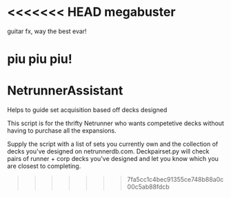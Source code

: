 <<<<<<< HEAD
megabuster
==========

guitar fx, way the best evar!

piu piu piu!
=======
# NetrunnerAssistant


Helps to guide set acquisition based off decks designed

This script is for the thrifty Netrunner who wants competetive decks without having to purchase all the expansions.

Supply the script with a list of sets you currently own and the collection of decks you've designed on netrunnerdb.com. 
Deckpairset.py will check pairs of runner + corp decks you've designed and let you know which you are closest to completing.
>>>>>>> 7fa5cc1c4bec91355ce748b88a0c00c5ab88fdcb
